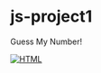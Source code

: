 # js-project1
 Guess My Number!

 <a target="https://github.com/sumayd/js-project1" rel="noopener noreferrer" href="https://camo.githubusercontent.com/c8d13e1c596a6726b1da8475a9299fac133f95ef009083b48be01f975a44987e/68747470733a2f2f696d672e736869656c64732e696f2f62616467652f2d48544d4c2d3035313232413f7374796c653d666c6174266c6f676f3d48544d4c35"><img src="/js-project1/project-screen/screen-01.png" alt="HTML" style="max-width: 100%;"></a>&nbsp;

